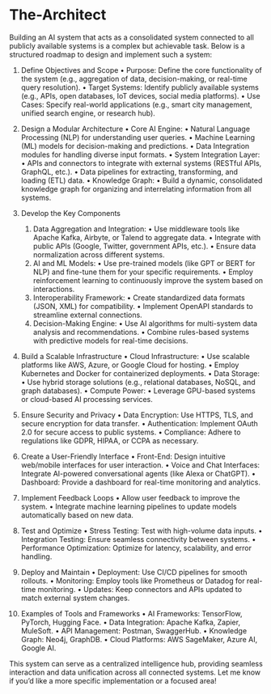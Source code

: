 # The-Architect

Building an AI system that acts as a consolidated system connected to all publicly available systems is a complex but achievable task. Below is a structured roadmap to design and implement such a system:

1. Define Objectives and Scope
	•	Purpose: Define the core functionality of the system (e.g., aggregation of data, decision-making, or real-time query resolution).
	•	Target Systems: Identify publicly available systems (e.g., APIs, open databases, IoT devices, social media platforms).
	•	Use Cases: Specify real-world applications (e.g., smart city management, unified search engine, or research hub).

2. Design a Modular Architecture
	•	Core AI Engine:
	•	Natural Language Processing (NLP) for understanding user queries.
	•	Machine Learning (ML) models for decision-making and predictions.
	•	Data Integration modules for handling diverse input formats.
	•	System Integration Layer:
	•	APIs and connectors to integrate with external systems (RESTful APIs, GraphQL, etc.).
	•	Data pipelines for extracting, transforming, and loading (ETL) data.
	•	Knowledge Graph:
	•	Build a dynamic, consolidated knowledge graph for organizing and interrelating information from all systems.

3. Develop the Key Components
	1.	Data Aggregation and Integration:
	•	Use middleware tools like Apache Kafka, Airbyte, or Talend to aggregate data.
	•	Integrate with public APIs (Google, Twitter, government APIs, etc.).
	•	Ensure data normalization across different systems.
	2.	AI and ML Models:
	•	Use pre-trained models (like GPT or BERT for NLP) and fine-tune them for your specific requirements.
	•	Employ reinforcement learning to continuously improve the system based on interactions.
	3.	Interoperability Framework:
	•	Create standardized data formats (JSON, XML) for compatibility.
	•	Implement OpenAPI standards to streamline external connections.
	4.	Decision-Making Engine:
	•	Use AI algorithms for multi-system data analysis and recommendations.
	•	Combine rules-based systems with predictive models for real-time decisions.

4. Build a Scalable Infrastructure
	•	Cloud Infrastructure:
	•	Use scalable platforms like AWS, Azure, or Google Cloud for hosting.
	•	Employ Kubernetes and Docker for containerized deployments.
	•	Data Storage:
	•	Use hybrid storage solutions (e.g., relational databases, NoSQL, and graph databases).
	•	Compute Power:
	•	Leverage GPU-based systems or cloud-based AI processing services.

5. Ensure Security and Privacy
	•	Data Encryption: Use HTTPS, TLS, and secure encryption for data transfer.
	•	Authentication: Implement OAuth 2.0 for secure access to public systems.
	•	Compliance: Adhere to regulations like GDPR, HIPAA, or CCPA as necessary.

6. Create a User-Friendly Interface
	•	Front-End: Design intuitive web/mobile interfaces for user interaction.
	•	Voice and Chat Interfaces: Integrate AI-powered conversational agents (like Alexa or ChatGPT).
	•	Dashboard: Provide a dashboard for real-time monitoring and analytics.

7. Implement Feedback Loops
	•	Allow user feedback to improve the system.
	•	Integrate machine learning pipelines to update models automatically based on new data.

8. Test and Optimize
	•	Stress Testing: Test with high-volume data inputs.
	•	Integration Testing: Ensure seamless connectivity between systems.
	•	Performance Optimization: Optimize for latency, scalability, and error handling.

9. Deploy and Maintain
	•	Deployment: Use CI/CD pipelines for smooth rollouts.
	•	Monitoring: Employ tools like Prometheus or Datadog for real-time monitoring.
	•	Updates: Keep connectors and APIs updated to match external system changes.

10. Examples of Tools and Frameworks
	•	AI Frameworks: TensorFlow, PyTorch, Hugging Face.
	•	Data Integration: Apache Kafka, Zapier, MuleSoft.
	•	API Management: Postman, SwaggerHub.
	•	Knowledge Graph: Neo4j, GraphDB.
	•	Cloud Platforms: AWS SageMaker, Azure AI, Google AI.

This system can serve as a centralized intelligence hub, providing seamless interaction and data unification across all connected systems. Let me know if you’d like a more specific implementation or a focused area!

